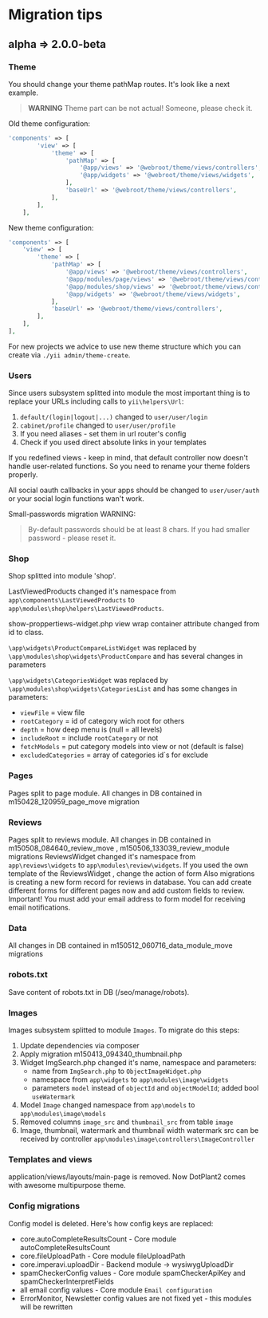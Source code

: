 # Migration tips

## alpha => 2.0.0-beta

### Theme

You should change your theme pathMap routes. It's look like a next example.

> **WARNING** Theme part can be not actual! Someone, please check it.

Old theme configuration:

```php
'components' => [
        'view' => [
            'theme' => [
                'pathMap' => [
                    '@app/views' => '@webroot/theme/views/controllers',
                    '@app/widgets' => '@webroot/theme/views/widgets',
                ],
                'baseUrl' => '@webroot/theme/views/controllers',
            ],
        ],
    ],

```

New theme configuration:

```php
'components' => [
    'view' => [
        'theme' => [
            'pathMap' => [
                '@app/views' => '@webroot/theme/views/controllers',
                '@app/modules/page/views' => '@webroot/theme/views/controllers',
                '@app/modules/shop/views' => '@webroot/theme/views/controllers',
                '@app/widgets' => '@webroot/theme/views/widgets',
            ],
            'baseUrl' => '@webroot/theme/views/controllers',
        ],
    ],
],
```

For new projects we advice to use new theme structure which you can create via `./yii admin/theme-create`.  

### Users

Since users subsystem splitted into module the most important thing is to replace your URLs including calls to `yii\helpers\Url`:

1. `default/(login|logout|...)` changed to `user/user/login`
2. `cabinet/profile` changed to `user/user/profile`
3. If you need aliases - set them in url router's config
4. Check if you used direct absolute links in your templates

If you redefined views - keep in mind, that default controller now doesn't handle user-related functions. So you need to rename your theme folders properly.

All social oauth callbacks in your apps should be changed to `user/user/auth` or your social login functions wan't work.

Small-passwords migration WARNING:

> By-default passwords should be at least 8 chars. If you had smaller password - please reset it.


### Shop

Shop splitted into module 'shop'.

LastViewedProducts changed it's namespace from `app\components\LastViewedProducts` to `app\modules\shop\helpers\LastViewedProducts`.

show-proppertiews-widget.php view wrap container attribute changed from id to class.

`\app\widgets\ProductCompareListWidget` was replaced by `\app\modules\shop\widgets\ProductCompare` and has several changes in parameters

`\app\widgets\CategoriesWidget` was replaced by `\app\modules\shop\widgets\CategoriesList` and has some changes in parameters:
* `viewFile` = view file
* `rootCategory` = id of category wich root for others
* `depth` = how deep menu is (null = all levels)
* `includeRoot` = include `rootCategory` or not
* `fetchModels` = put category models into view or not (default is false)
* `excludedCategories` = array of categories id`s for exclude


### Pages
Pages split to page module.
All changes in DB contained in m150428_120959_page_move migration

### Reviews
Pages split to reviews module.
All changes in DB contained in m150508_084640_review_move , m150506_133039_review_module  migrations
ReviewsWidget changed it's namespace from `app\reviews\widgets` to `app\modules\review\widgets`.
If you used the own template of the ReviewsWidget , change the action of form
Also migrations is creating a new form record for reviews in database. You can add create different forms for different pages now and add custom fields to review.
Important! You must add your email address to form model for receiving email notifications.

### Data
All changes in DB contained in m150512_060716_data_module_move  migrations

### robots.txt
Save content of robots.txt in DB (/seo/manage/robots).

### Images

Images subsystem splitted to module `Images`. To migrate do this steps:

1. Update dependencies via composer
2. Apply migration m150413_094340_thumbnail.php
3. Widget ImgSearch.php changed it's name, namespace and parameters:
    * name from `ImgSearch.php` to `ObjectImageWidget.php`
    * namespace from `app\widgets` to `app\modules\image\widgets`
    * parameters `model` instead of `objectId` and `objectModelId`; added bool `useWatermark`
4. Model `Image` changed namespace from `app\models` to `app\modules\image\models`
5. Removed columns `image_src` and `thumbnail_src` from table `image`
6. Image, thumbnail, watermark and thumbnail width watermark src can be received by controller `app\modules\image\controllers\ImageController`

### Templates and views

application/views/layouts/main-page is removed.
Now DotPlant2 comes with awesome multipurpose theme.


### Config migrations
Config model is deleted.
Here's how config keys are replaced:

- core.autoCompleteResultsCount - Core module autoCompleteResultsCount
- core.fileUploadPath - Core module fileUploadPath
- core.imperavi.uploadDir - Backend module -> wysiwygUploadDir
- spamCheckerConfig values - Core module spamCheckerApiKey and spamCheckerInterpretFields
- all email config values - Core module `Email configuration`
- ErrorMonitor, Newsletter config values are not fixed yet - this modules will be rewritten
